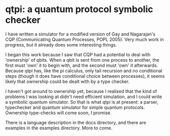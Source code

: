 # qtpi: a quantum protocol symbolic checker

I have written a simulator for a modified version of Gay and Nagarajan's CQP (Communicating Quantum Processes, POPL 2005). Very much work in progress, but it already does some interesting things.

I began this work because I saw that CQP had a potential to deal with 'ownership' of qbits. When a qbit is sent from one process to another, the first must 'own' it to begin with, and the second must 'own' it afterwards. Because qtpi  has, like the pi calculus, only tail recursion and no conditional steps (though it does have conditional choice between processes), it seems likely that ownership could be dealt with by a type checker.

I haven't got around to ownership yet, because I realised that the kind of problems I was looking at didn't need efficient simulation, and I could write a symbolic quantum simulator. So that is what qtpi is at present: a parser, typechecker and quantum simulator for simple quantum protocols. Ownership type-checks will come soon, I promise.

There is a language description in the docs directory, and there are examples in the examples directory. More to come.

